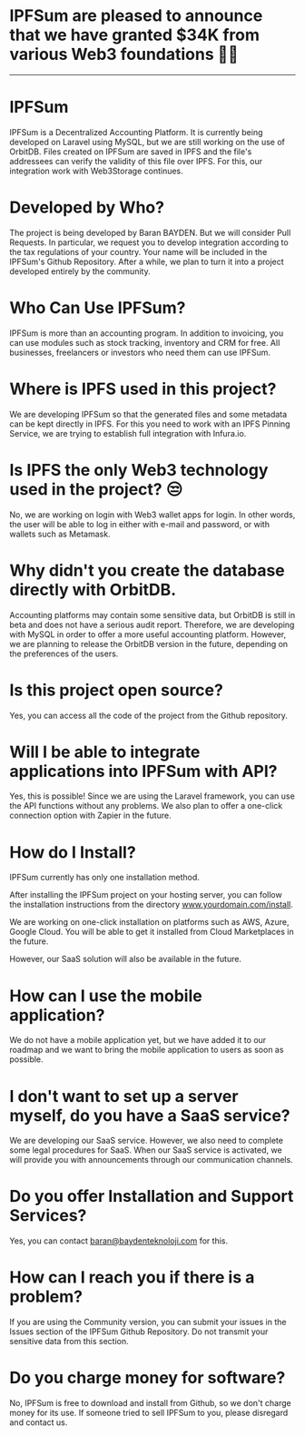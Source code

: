 # IPFSum are pleased to announce that we have granted $34K from various Web3 foundations 🎉🎉
---

# IPFSum
IPFSum is a Decentralized Accounting Platform. It is currently being developed on Laravel using MySQL, but we are still working on the use of OrbitDB. Files created on IPFSum are saved in IPFS and the file's addressees can verify the validity of this file over IPFS. For this, our integration work with Web3Storage continues.

# Developed by Who?
The project is being developed by Baran BAYDEN. But we will consider Pull Requests. In particular, we request you to develop integration according to the tax regulations of your country. Your name will be included in the IPFSum's Github Repository. After a while, we plan to turn it into a project developed entirely by the community.

# Who Can Use IPFSum?
IPFSum is more than an accounting program. In addition to invoicing, you can use modules such as stock tracking, inventory and CRM for free. All businesses, freelancers or investors who need them can use IPFSum.

# Where is IPFS used in this project?

We are developing IPFSum so that the generated files and some metadata can be kept directly in IPFS. For this you need to work with an IPFS Pinning Service, we are trying to establish full integration with Infura.io.

# Is IPFS the only Web3 technology used in the project? 😒

No, we are working on login with Web3 wallet apps for login. In other words, the user will be able to log in either with e-mail and password, or with wallets such as Metamask.

# Why didn't you create the database directly with OrbitDB.

Accounting platforms may contain some sensitive data, but OrbitDB is still in beta and does not have a serious audit report. Therefore, we are developing with MySQL in order to offer a more useful accounting platform. However, we are planning to release the OrbitDB version in the future, depending on the preferences of the users.

# Is this project open source?

Yes, you can access all the code of the project from the Github repository.

# Will I be able to integrate applications into IPFSum with API?

Yes, this is possible! Since we are using the Laravel framework, you can use the API functions without any problems. We also plan to offer a one-click connection option with Zapier in the future.

# How do I Install?

IPFSum currently has only one installation method.

After installing the IPFSum project on your hosting server, you can follow the installation instructions from the directory www.yourdomain.com/install.

We are working on one-click installation on platforms such as AWS, Azure, Google Cloud. You will be able to get it installed from Cloud Marketplaces in the future.

However, our SaaS solution will also be available in the future.

# How can I use the mobile application?

We do not have a mobile application yet, but we have added it to our roadmap and we want to bring the mobile application to users as soon as possible.

# I don't want to set up a server myself, do you have a SaaS service?

We are developing our SaaS service. However, we also need to complete some legal procedures for SaaS. When our SaaS service is activated, we will provide you with announcements through our communication channels.

# Do you offer Installation and Support Services?

Yes, you can contact baran@baydenteknoloji.com for this.

# How can I reach you if there is a problem?

If you are using the Community version, you can submit your issues in the Issues section of the IPFSum Github Repository. Do not transmit your sensitive data from this section.

# Do you charge money for software?

No, IPFSum is free to download and install from Github, so we don't charge money for its use. If someone tried to sell IPFSum to you, please disregard and contact us.
